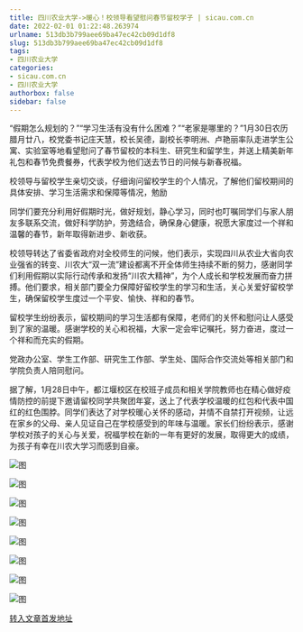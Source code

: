 ```yaml
---
title: 四川农业大学->暖心！校领导看望慰问春节留校学子 | sicau.com.cn
date: 2022-02-01 01:22:48.263974
urlname: 513db3b799aee69ba47ec42cb09d1df8
slug: 513db3b799aee69ba47ec42cb09d1df8
tags: 
- 四川农业大学
categories:
- sicau.com.cn
- 四川农业大学
authorbox: false
sidebar: false
---
```

“假期怎么规划的？”“学习生活有没有什么困难？”“老家是哪里的？”1月30日农历腊月廿八，校党委书记庄天慧，校长吴德，副校长李明洲、卢艳丽率队走进学生公寓、实验室等地看望慰问了春节留校的本科生、研究生和留学生，并送上精美新年礼包和春节免费餐券，代表学校为他们送去节日的问候与新春祝福。

校领导与留校学生亲切交谈，仔细询问留校学生的个人情况，了解他们留校期间的具体安排、学习生活需求和保障等情况，勉励
<!--more-->
同学们要充分利用好假期时光，做好规划，静心学习，同时也叮嘱同学们与家人朋友多联系交流，做好科学防护，劳逸结合，确保身心健康，祝愿大家度过一个祥和温馨的春节，新年取得新进步、新收获。

校领导转达了省委省政府对全校师生的问候，他们表示，实现四川从农业大省向农业强省的转变、川农大“双一流”建设都离不开全体师生持续不断的努力，感谢同学们利用假期以实际行动传承和发扬“川农大精神”，为个人成长和学校发展而奋力拼搏。他们要求，相关部门要全力保障好留校学生的学习和生活，关心关爱好留校学生，确保留校学生度过一个平安、愉快、祥和的春节。

留校学生纷纷表示，留校期间的学习生活都有保障，老师们的关怀和慰问让人感受到了家的温暖。感谢学校的关心和祝福，大家一定会牢记嘱托，努力奋进，度过一个祥和而充实的假期。

党政办公室、学生工作部、研究生工作部、学生处、国际合作交流处等相关部门和学院负责人陪同慰问。

据了解，1月28日中午，都江堰校区在校班子成员和相关学院教师也在精心做好疫情防控的前提下邀请留校同学共聚团年宴，送上了代表学校温暖的红包和代表中国红的红色围脖。同学们表达了对学校暖心关怀的感动，并情不自禁打开视频，让远在家乡的父母、亲人见证自己在学校感受到的年味与温暖。家长们纷纷表示，感谢学校对孩子的关心与关爱，祝福学校在新的一年有更好的发展，取得更大的成绩，为孩子有幸在川农大学习而感到自豪。

![图](https://news.sicau.edu.cn/__local/3/5A/A6/E92DD56244323E9C243F4139EC6_D91250BF_1B30C.jpg)

![图](https://news.sicau.edu.cn/__local/F/4D/DB/C676D075E4FC340583EEE13F7CC_D0F385AC_1958F.jpg)

![图](https://news.sicau.edu.cn/__local/7/F3/46/9D5DA84DC38E4280006F39D02BF_209BFB54_551F6.jpg)

![图](https://news.sicau.edu.cn/__local/0/CD/D4/775311A56567114206AFC79342A_1BDDCD7B_16BFB.jpg)

![图](https://news.sicau.edu.cn/__local/D/B8/14/C087299FAD768A178E4991BD79C_42245B7F_F602.jpg)

![图](https://news.sicau.edu.cn/__local/A/31/E5/7179173769946D67C38E0C8CD80_7176112A_1363A.jpg)

![图](https://news.sicau.edu.cn/__local/9/5F/23/8D4B824543429F49CBC0A3AA5B7_E0419655_3BC42.jpg)

![图](https://news.sicau.edu.cn/__local/9/CE/86/8FF806DE0E433B02A0D5CB0ADC8_05F5D25F_13CF3.jpg)

[转入文章首发地址](https://news.sicau.edu.cn/info/1135/66633.htm)